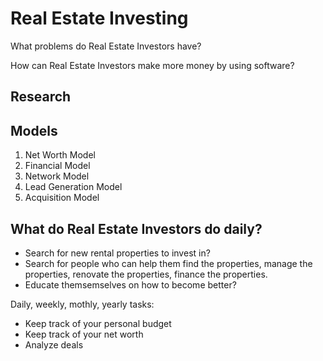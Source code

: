 # Real Estate Investing

What problems do Real Estate Investors have?

How can Real Estate Investors make more money by using software?

## Research

## Models

1. Net Worth Model
2. Financial Model
3. Network Model
4. Lead Generation Model
5. Acquisition Model

## What do Real Estate Investors do daily?

- Search for new rental properties to invest in?
- Search for people who can help them find the properties, manage the properties,
  renovate the properties, finance the properties.
- Educate themsemselves on how to become better?

Daily, weekly, mothly, yearly tasks:

- Keep track of your personal budget
- Keep track of your net worth
- Analyze deals
